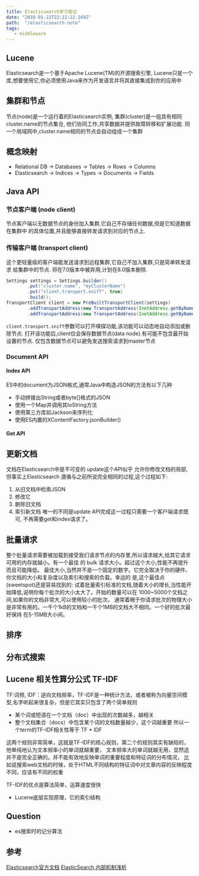 ```yaml
---
title: Elasticsearch学习笔记
date: "2018-01-22T22:22:22.169Z"
path:  "/elasticsearch-note"
tags:
   - middleware
---
```


## Lucene
Elasticsearch是一个基于Apache Lucene(TM)的开源搜索引擎,
Lucene只是一个库,想要使用它,你必须使用Java来作为开发语言并将其直接集成到你的应用中

## 集群和节点
节点(node)是一个运行着的Elasticsearch实例,
集群(cluster)是一组具有相同cluster.name的节点集合,
他们协同工作,共享数据并提供故障转移和扩展功能.
同一个局域网中,cluster.name相同的节点会自动组成一个集群

## 概念映射
* Relational DB -> Databases -> Tables -> Rows      -> Columns
* Elasticsearch -> Indices   -> Types  -> Documents -> Fields

## Java API

### 节点客户端 (node client)
节点客户端以无数据节点的身份加入集群,它自己不存储任何数据,但是它知道数据在集群中
的具体位置,并且能够直接转发请求到对应的节点上.

### 传输客户端 (transport client)
这个更轻量级的客户端能发送请求到远程集群,它自己不加入集群,只是简单转发请求
给集群中的节点. 将在7.0版本中被弃用,计划在8.0版本删除. 

```java
Settings settings = Settings.builder()
        .put("cluster.name", "myClusterName")
        .put("client.transport.sniff", true)
        .build();
TransportClient client = new PreBuiltTransportClient(settings)
        .addTransportAddress(new TransportAddress(InetAddress.getByName("host1"), 9300))
        .addTransportAddress(new TransportAddress(InetAddress.getByName("host2"), 9300));
```
```client.transport.sniff```参数可以打开嗅探功能,该功能可以动态地自动添加或删除节点.
打开该功能后,client仅会保存数据节点(data node).有可能不包含最开始设置的节点.
仅包含数据节点可以避免发送搜索请求到master节点

### Document API
#### Index API
ES中的document为JSON格式,通常Java中构造JSON的方法有以下几种
* 手动拼接出String或者byte[]格式的JSON
* 使用一个Map并调用其toString方法
* 使用第三方库如Jackson来序列化
* 使用ES内置的XContentFactory.jsonBuilder()

#### Get API


## 更新文档
文档在Elasticsearch中是不可变的
update这个API似乎	允许你修改文档的局部,但事实上Elasticsearch
遵循与之前所说完全相同的过程,这个过程如下:
1. 从旧文档中检索JSON
2. 修改它
3. 删除旧文档
4. 索引新文档
唯一的不同是update API完成这一过程只需要一个客户端请求既可,
不再需要get和index请求了。

## 批量请求

整个批量请求需要被加载到接受我们请求节点的内存里,所以请求越大,给其它请求可用的内存就越小。有一个最佳
的 	bulk	 请求大小。超过这个大小,性能不再提升而且可能降低。
最佳大小,当然并不是一个固定的数字。它完全取决于你的硬件、你文档的大小和复杂度以及索引和搜索的负载。幸运的
是,这个最佳点(sweetspot)还是容易找到的:
试着批量索引标准的文档,随着大小的增长,当性能开始降低,说明你每个批次的大小太大了。开始的数量可以在
1000~5000个文档之间,如果你的文档非常大,可以使用较小的批次。
通常着眼于你请求批次的物理大小是非常有用的。一千个1kB的文档和一千个1MB的文档大不相同。一个好的批次最好保持
在5-15MB大小间。

## 排序

## 分布式搜索


## Lucene 相关性算分公式 TF-IDF

TF:词频, IDF：逆向文档频率，TF-IDF是一种统计方法，或者被称为向量空间模型,名字听起来很复杂，但是它其实只包含了两个简单规则

* 某个词或短语在一个文档（doc）中出现的次数越多，越相关
* 整个文档集合（docs）中包含某个词的文档数量越少，这个词越重要
所以一个term的TF-IDF相关性等于 TF * IDF

这两个规则非常简单，这就是TF-IDF的核心规则，第二个的规则其实有缺陷的，他单纯地认为文本频率小的单词就越重要，
文本频率大的单词就越无用，显然这并不是完全正确的。并不能有效地反映单词的重要程度和特征词的分布情况，
比如说搜索web文档的时候，处于HTML不同结构的特征词中对文章内容的反映程度不同，应该有不同的权重

TF-IDF的优点是算法简单，运算速度很快

* Lucene底层实现原理，它的索引结构

## Question
* es搜索时的记分算法


## 参考
[Elasticsearch官方文档](https://www.elastic.co/guide/en/elasticsearch/reference/current/index.html)
[ElasticSearch 内部机制浅析](http://leonlibraries.github.io/tags/%E5%85%A8%E6%96%87%E6%90%9C%E7%B4%A2/)